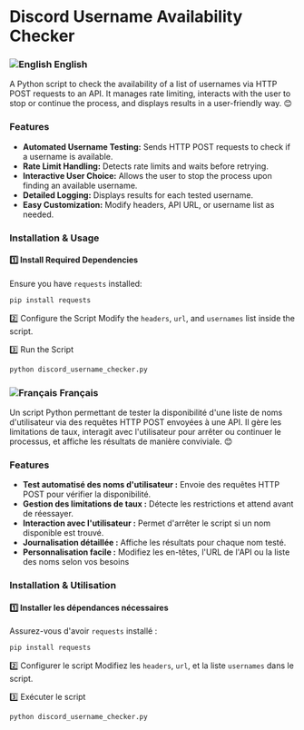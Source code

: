 # Discord Username Availability Checker

### ![English](https://flagcdn.com/20x15/gb.png) English

A Python script to check the availability of a list of usernames via HTTP POST requests to an API. It manages rate limiting, interacts with the user to stop or continue the process, and displays results in a user-friendly way. 😊

### Features
- **Automated Username Testing:** Sends HTTP POST requests to check if a username is available.
- **Rate Limit Handling:** Detects rate limits and waits before retrying.
- **Interactive User Choice:** Allows the user to stop the process upon finding an available username.
- **Detailed Logging:** Displays results for each tested username.
- **Easy Customization:** Modify headers, API URL, or username list as needed.

### Installation & Usage
#### 1️⃣ Install Required Dependencies
Ensure you have `requests` installed:
```bash
pip install requests
```

2️⃣ Configure the Script
Modify the `headers`, `url`, and `usernames` list inside the script.

3️⃣ Run the Script
```bash
python discord_username_checker.py
```

### ![Français](https://flagcdn.com/20x15/fr.png) Français

Un script Python permettant de tester la disponibilité d'une liste de noms d'utilisateur via des requêtes HTTP POST envoyées à une API. Il gère les limitations de taux, interagit avec l'utilisateur pour arrêter ou continuer le processus, et affiche les résultats de manière conviviale. 😊

### Features
- **Test automatisé des noms d'utilisateur :** Envoie des requêtes HTTP POST pour vérifier la disponibilité.
- **Gestion des limitations de taux :** Détecte les restrictions et attend avant de réessayer.
- **Interaction avec l'utilisateur :** Permet d'arrêter le script si un nom disponible est trouvé.
- **Journalisation détaillée :** Affiche les résultats pour chaque nom testé.
- **Personnalisation facile :** Modifiez les en-têtes, l'URL de l'API ou la liste des noms selon vos besoins

### Installation & Utilisation
#### 1️⃣ Installer les dépendances nécessaires
Assurez-vous d'avoir `requests` installé :
```bash
pip install requests
```

2️⃣ Configurer le script
Modifiez les `headers`, `url`, et la liste `usernames` dans le script.

3️⃣ Exécuter le script
```bash
python discord_username_checker.py
```

